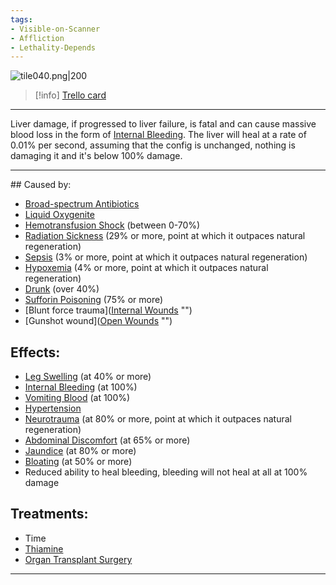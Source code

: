 ```yaml
---
tags:
- Visible-on-Scanner
- Affliction
- Lethality-Depends
---
```


![tile040.png\|200](/Torso/Liver%20Damage%20-%20Attachments/6718845db30472d958dd7b2b.png)

> [!info] [Trello card](https://trello.com/c/97bKpUZ8/42-liver-damage)

---

Liver damage, if progressed to liver failure, is fatal and can cause massive blood loss in the form of [Internal Bleeding](Internal%20Bleeding.md). The liver will heal at a rate of 0.01% per second, assuming that the config is unchanged, nothing is damaging it and it's below 100% damage.

---

\## Caused by:

- [Broad-spectrum Antibiotics](../Items/Broad-spectrum%20Antibiotics.md)
- [Liquid Oxygenite](../Items/Liquid%20Oxygenite.md)
- [Hemotransfusion Shock](../Blood/Hemotransfusion%20Shock.md) (between 0-70%)
- [Radiation Sickness](Radiation%20Sickness.md) (29% or more, point at which it outpaces natural regeneration)
- [Sepsis](../Blood/Sepsis.md) (3% or more, point at which it outpaces natural regeneration)
- [Hypoxemia](../Blood/Hypoxemia.md) (4% or more, point at which it outpaces natural regeneration)
- [Drunk](../Head_Brain/Drunk.md) (over 40%)
- [Sufforin Poisoning](Sufforin%20Poisoning.md) (75% or more)
- [Blunt force trauma]([Internal Wounds](../Any%20bodypart/Internal%20Wounds.md) "‌")
- [Gunshot wound]([Open Wounds](../Any%20bodypart/Open%20Wounds.md) "‌")

## Effects:

- [Leg Swelling](../Symptoms/Leg%20Swelling.md) (at 40% or more)
- [Internal Bleeding](Internal%20Bleeding.md) (at 100%)
- [Vomiting Blood](../Symptoms/Vomiting%20Blood.md) (at 100%)
- [Hypertension](../Blood/Hypertension.md)
- [Neurotrauma](../Head_Brain/Neurotrauma.md) (at 80% or more, point at which it outpaces natural regeneration)
- [Abdominal Discomfort](../Symptoms/Abdominal%20Discomfort.md) (at 65% or more)
- [Jaundice](../Symptoms/Jaundice.md) (at 80% or more)
- [Bloating](../Symptoms/Bloating.md) (at 50% or more)
- Reduced ability to heal bleeding, bleeding will not heal at all at 100% damage

## Treatments:

- Time
- [Thiamine](../Items/Thiamine.md)
- [Organ Transplant Surgery](../Procedures/Organ%20Transplant%20Surgery.md)

---

